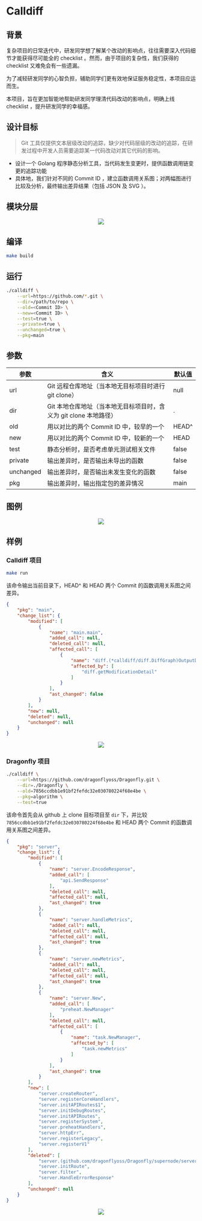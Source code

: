 # Calldiff

## 背景

复杂项目的日常迭代中，研发同学想了解某个改动的影响点，往往需要深入代码细节才能获得尽可能全的 checklist 。然而，由于项目的复杂性，我们获得的 checklist 又难免会有一些遗漏。

为了减轻研发同学的心智负担，辅助同学们更有效地保证服务稳定性，本项目应运而生。

本项目，旨在更加智能地帮助研发同学理清代码改动的影响点，明确上线 checklist ，提升研发同学的幸福感。


## 设计目标
> Git 工具仅提供文本层级改动的追踪，缺少对代码层级的改动的追踪，在研发过程中开发人员需要追踪某一代码改动对其它代码的影响。
* 设计一个 Golang 程序静态分析工具，当代码发生变更时，提供函数调用链变更的追踪功能
* 具体地，我们针对不同的 Commit ID ，建立函数调用关系图；对两幅图进行比较及分析，最终输出差异结果（包括 JSON 及 SVG ）。

## 模块分层

<div style="text-align:center"><img src="docs/images/module-layers.svg" /></div>

## 编译

```bash
make build
```

## 运行

```bash
./calldiff \
    --url=https://github.com/*.git \
    --dir=/path/to/repo \
    --old=<Commit ID> \
    --new=<Commit ID> \
    --test=true \
    --private=true \
    --unchanged=true \
    --pkg=main
```

## 参数

| 参数    | 含义                                                            | 默认值 |
| --------- | ----------------------------------------------------------------- | ------ |
| url       | Git 远程仓库地址（当本地无目标项目时进行 git clone） | null   |
| dir       | Git 本地仓库地址（当本地无目标项目时，含义为 git clone 本地路径） | .      |
| old       | 用以对比的两个 Commit ID 中，较早的一个             | HEAD^  |
| new       | 用以对比的两个 Commit ID 中，较新的一个             | HEAD   |
| test      | 静态分析时，是否考虑单元测试相关文件            | false  |
| private   | 输出差异时，是否输出未导出的函数                  | false  |
| unchanged | 输出差异时，是否输出未发生变化的函数            | false  |
| pkg       | 输出差异时，输出指定包的差异情况                  | main   |

## 图例

<div style="text-align:center"><img src="docs/images/legend.svg" /></div>

## 样例

### Calldiff 项目

```bash
make run
```

该命令输出当前目录下，HEAD^ 和 HEAD 两个 Commit 的函数调用关系图之间差异。

```json
{
    "pkg": "main",
    "change_list": {
        "modified": [
            {
                "name": "main.main",
                "added_call": null,
                "deleted_call": null,
                "affected_call": [
                    {
                        "name": "diff.(*calldiff/diff.DiffGraph)OutputDiffGraph",
                        "affected_by": [
                            "diff.getModificationDetail"
                        ]
                    }
                ],
                "ast_changed": false
            }
        ],
        "new": null,
        "deleted": null,
        "unchanged": null
    }
}
```

<div style="text-align:center"><img src="docs/images/output1.svg" /></div>

### Dragonfly 项目

```bash
./calldiff \
    --url=https://github.com/dragonflyoss/Dragonfly.git \
    --dir=./Dragonfly \
    --old=7856ccdbb1e91bf2fefdc32e030780224f68e4be \
    --pkg=algorithm \
    --test=true
```

该命令首先会从 github 上 clone 目标项目至 `dir` 下，并比较 `7856ccdbb1e91bf2fefdc32e030780224f68e4be` 和 HEAD  两个 Commit 的函数调用关系图之间差异。

```json
{
    "pkg": "server",
    "change_list": {
        "modified": [
            {
                "name": "server.EncodeResponse",
                "added_call": [
                    "api.SendResponse"
                ],
                "deleted_call": null,
                "affected_call": null,
                "ast_changed": true
            },
            {
                "name": "server.handleMetrics",
                "added_call": null,
                "deleted_call": null,
                "affected_call": null,
                "ast_changed": true
            },
            {
                "name": "server.newMetrics",
                "added_call": null,
                "deleted_call": null,
                "affected_call": null,
                "ast_changed": true
            },
            {
                "name": "server.New",
                "added_call": [
                    "preheat.NewManager"
                ],
                "deleted_call": null,
                "affected_call": [
                    {
                        "name": "task.NewManager",
                        "affected_by": [
                            "task.newMetrics"
                        ]
                    }
                ],
                "ast_changed": true
            }
        ],
        "new": [
            "server.createRouter",
            "server.registerCoreHandlers",
            "server.initAPIRoutes$1",
            "server.initDebugRoutes",
            "server.initAPIRoutes",
            "server.registerSystem",
            "server.preheatHandlers",
            "server.httpErr",
            "server.registerLegacy",
            "server.registerV1"
        ],
        "deleted": [
            "server.(github.com/dragonflyoss/Dragonfly/supernode/server.ResultInfo)Error",
            "server.initRoute",
            "server.filter",
            "server.HandleErrorResponse"
        ],
        "unchanged": null
    }
}
```

<div style="text-align:center"><img src="docs/images/output2.svg" /></div>